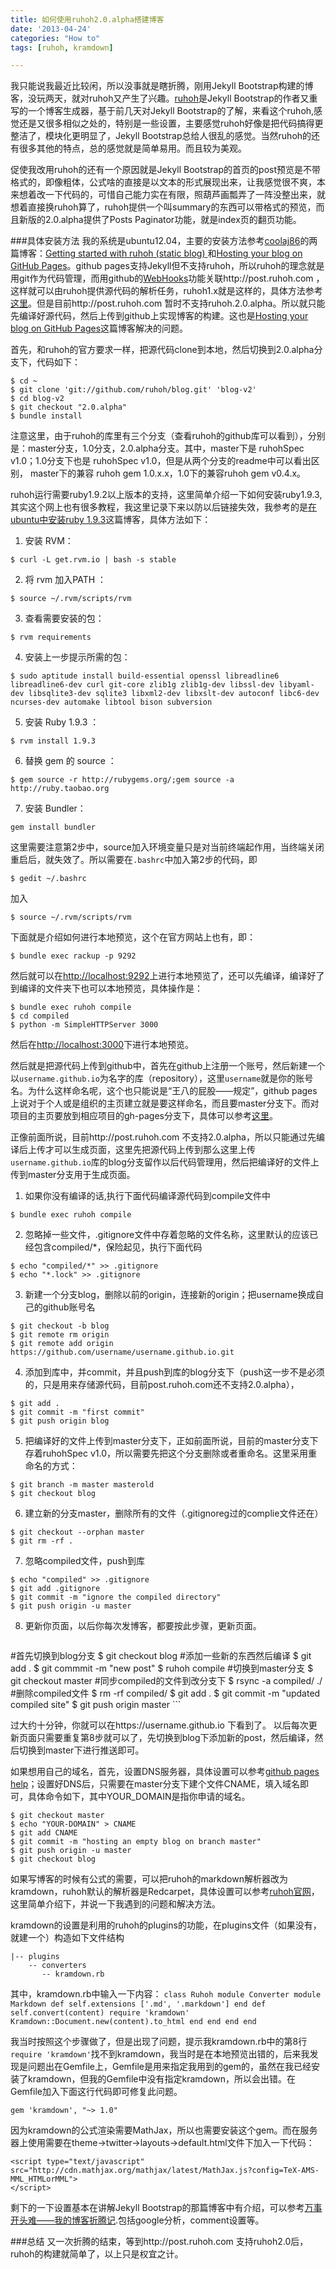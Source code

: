 ```yaml
---
title: 如何使用ruhoh2.0.alpha搭建博客
date: '2013-04-24'
categories: "How to"
tags: [ruhoh, kramdown]

---
```


我只能说我最近比较闲，所以没事就是瞎折腾，刚用Jekyll Bootstrap构建的博客，没玩两天，就对ruhoh又产生了兴趣。[ruhoh](http://ruhoh.com/)是Jekyll Bootstrap的作者又重写的一个博客生成器，基于前几天对Jekyll Bootstrap的了解，来看这个ruhoh,感觉还是又很多相似之处的，特别是一些设置，主要感觉ruhoh好像是把代码搞得更整洁了，模块化更明显了，Jekyll Bootstrap总给人很乱的感觉。当然ruhoh的还有很多其他的特点，总的感觉就是简单易用。而且较为美观。

促使我改用ruhoh的还有一个原因就是Jekyll Bootstrap的首页的post预览是不带格式的，即像粗体，公式啥的直接是以文本的形式展现出来，让我感觉很不爽，本来想着改一下代码的，可惜自己能力实在有限，照葫芦画瓢弄了一阵没整出来，就想着直接换ruhoh算了，ruhoh提供一个叫summary的东西可以带格式的预览，而且新版的2.0.alpha提供了Posts Paginator功能，就是index页的翻页功能。

<!--more-->

###具体安装方法
我的系统是ubuntu12.04，主要的安装方法参考[coolaj86](http://blog.coolaj86.com/)的两篇博客：[Getting started with ruhoh (static blog) ](http://blog.coolaj86.com/articles/hosting-your-blog-on-ruhoh-com.html)和[Hosting your blog on GitHub Pages](http://blog.coolaj86.com/articles/hosting-your-blog-on-github-pages.html)。github pages支持Jekyll但不支持ruhoh，所以ruhoh的理念就是用git作为代码管理，而用github的[WebHooks](https://help.github.com/articles/post-receive-hooks)功能关联http://post.ruhoh.com ，这样就可以由ruhoh提供源代码的解析任务，ruhoh1.x就是这样的，具体方法参考[这里](http://ruhoh.com/docs/1/publish/)。但是目前http://post.ruhoh.com 暂时不支持ruhoh.2.0.alpha。所以就只能先编译好源代码，然后上传到github上实现博客的构建。这也是[Hosting your blog on GitHub Pages](http://blog.coolaj86.com/articles/hosting-your-blog-on-github-pages.html)这篇博客解决的问题。

首先，和ruhoh的官方要求一样，把源代码clone到本地，然后切换到2.0.alpha分支下，代码如下：
```
$ cd ~
$ git clone 'git://github.com/ruhoh/blog.git' 'blog-v2'
$ cd blog-v2
$ git checkout "2.0.alpha"
$ bundle install
```

注意这里，由于ruhoh的库里有三个分支（查看ruhoh的github库可以看到），分别是：master分支，1.0分支，2.0.alpha分支。其中，master下是 ruhohSpec v1.0；1.0分支下也是 ruhohSpec v1.0，但是从两个分支的readme中可以看出区别， master下的兼容 ruhoh gem 1.0.x.x，1.0下的兼容ruhoh gem v0.4.x。

ruhoh运行需要ruby1.9.2以上版本的支持，这里简单介绍一下如何安装ruby1.9.3,其实这个网上也有很多教程，我这里记录下来以防以后链接失效，我参考的是[在ubuntu中安装ruby 1.9.3](http://blog.sina.com.cn/s/blog_565e192a01013xjp.html)这篇博客，具体方法如下：

1. 安装 RVM：
```
$ curl -L get.rvm.io | bash -s stable
```
2. 将 rvm 加入PATH ：
```
$ source ~/.rvm/scripts/rvm
```
3. 查看需要安装的包：
```
$ rvm requirements
```
4. 安装上一步提示所需的包： 
```
$ sudo aptitude install build-essential openssl libreadline6 libreadline6-dev curl git-core zlib1g zlib1g-dev libssl-dev libyaml-dev libsqlite3-dev sqlite3 libxml2-dev libxslt-dev autoconf libc6-dev ncurses-dev automake libtool bison subversion
```
5. 安装 Ruby 1.9.3 ：
```
$ rvm install 1.9.3
```
6. 替换 gem 的 source ：
```
$ gem source -r http://rubygems.org/;gem source -a http://ruby.taobao.org
```
7. 安装 Bundler：
```
gem install bundler
```

这里需要注意第2步中，source加入环境变量只是对当前终端起作用，当终端关闭重启后，就失效了。所以需要在`.bashrc`中加入第2步的代码，即
```
$ gedit ~/.bashrc
```

加入
```
$ source ~/.rvm/scripts/rvm
```


下面就是介绍如何进行本地预览，这个在官方网站上也有，即：
```
$ bundle exec rackup -p 9292
```

然后就可以在<http://localhost:9292>上进行本地预览了，还可以先编译，编译好了到编译的文件夹下也可以本地预览，具体操作是：
```
$ bundle exec ruhoh compile
$ cd compiled
$ python -m SimpleHTTPServer 3000
```
 
然后在<http://localhost:3000>下进行本地预览。

然后就是把源代码上传到github中，首先在github上注册一个账号，然后新建一个以`username.github.io`为名字的库（repository），这里`username`就是你的账号名。为什么这样命名呢，这个也只能说是“王八的屁股——规定”，github pages上说对于个人或是组织的主页建立就是要这样命名，而且要master分支下。而对项目的主页要放到相应项目的gh-pages分支下，具体可以参考[这里](https://help.github.com/articles/user-organization-and-project-pages)。

正像前面所说，目前http://post.ruhoh.com 不支持2.0.alpha，所以只能通过先编译后上传才可以生成页面，这里先把源代码上传到那么这里上传`username.github.io`库的blog分支留作以后代码管理用，然后把编译好的文件上传到master分支用于生成页面。

1. 如果你没有编译的话,执行下面代码编译源代码到compile文件中
```
$ bundle exec ruhoh compile 
```

2. 忽略掉一些文件，.gitignore文件中存着忽略的文件名称，这里默认的应该已经包含compiled/*，保险起见，执行下面代码
```
$ echo "compiled/*" >> .gitignore
$ echo "*.lock" >> .gitignore
```

3. 新建一个分支blog，删除以前的origin，连接新的origin；把username换成自己的github账号名
```
$ git checkout -b blog
$ git remote rm origin
$ git remote add origin https://github.com/username/username.github.io.git
```
        
4. 添加到库中，并commit，并且push到库的blog分支下（push这一步不是必须的，只是用来存储源代码，目前post.ruhoh.com还不支持2.0.alpha），
```
$ git add .
$ git commit -m "first commit"
$ git push origin blog
```

5. 把编译好的文件上传到master分支下，正如前面所说，目前的master分支下存着ruhohSpec v1.0，所以需要先把这个分支删除或者重命名。这里采用重命名的方式：
```
$ git branch -m master masterold
$ git checkout blog
```

6. 建立新的分支master，删除所有的文件（.gitignoreg过的complie文件还在）
```
$ git checkout --orphan master
$ git rm -rf .
```

7. 忽略compiled文件，push到库
```
$ echo "compiled" >> .gitignore
$ git add .gitignore
$ git commit -m "ignore the compiled directory"
$ git push origin -u master
```

8. 更新你页面，以后你每次发博客，都要按此步骤，更新页面。
	```
#首先切换到blog分支
$ git checkout blog
#添加一些新的东西然后编译
$ git add .
$ git commmit -m "new post"
$ ruhoh compile
#切换到master分支
$ git checkout master
#同步compiled的文件到改分支下
$ rsync -a compiled/ ./
#删除compiled文件
$ rm -rf compiled/
$ git add .
$ git commit -m "updated compiled site"
$ git push origin master
	```

过大约十分钟，你就可以在https://username.github.io 下看到了。
以后每次更新页面只需要重复第8步就可以了，先切换到blog下添加新的post，然后编译，然后切换到master下进行推送即可。

如果想用自己的域名，首先，设置DNS服务器，具体设置可以参考[github pages help](https://help.github.com/articles/setting-up-a-custom-domain-with-pages)；设置好DNS后，只需要在master分支下建个文件CNAME，填入域名即可，具体命令如下，其中YOUR_DOMAIN是指你申请的域名。
```
$ git checkout master
$ echo "YOUR-DOMAIN" > CNAME
$ git add CNAME
$ git commit -m "hosting an empty blog on branch master"
$ git push origin -u master
$ git checkout blog
```

如果写博客的时候有公式的需要，可以把ruhoh的markdown解析器改为kramdown，ruhoh默认的解析器是Redcarpet，具体设置可以参考[ruhoh官网](http://ruhoh.com/docs/2/plugins/#toc_7)，这里简单介绍下，并说一下我遇到的问题和解决方法。

kramdown的设置是利用的ruhoh的plugins的功能，在plugins文件（如果没有，就建一个）构造如下文件结构
```
|-- plugins
    -- converters
       -- kramdown.rb
```

其中，kramdown.rb中输入一下内容：
    ```
class Ruhoh
    module Converter
	module Markdown
	   def self.extensions
		['.md', '.markdown']
	   end
	   def self.convert(content)
		require 'kramdown'
		Kramdown::Document.new(content).to_html
	   end
	end
    end
end
    ```

我当时按照这个步骤做了，但是出现了问题，提示我kramdown.rb中的第8行`require 'kramdown'`找不到kramdown，我当时是在本地预览出错的，后来我发现是问题出在Gemfile上，Gemfile是用来指定我用到的gem的，虽然在我已经安装了kramdown，但我的Gemfile中没有指定kramdown，所以会出错。在Gemfile加入下面这行代码即可修复此问题。
```
gem 'kramdown', "~> 1.0"
```

因为kramdown的公式渲染需要MathJax，所以也需要安装这个gem。而在服务器上使用需要在theme->twitter->layouts->default.html文件下加入一下代码：
```
<script type="text/javascript"
src="http://cdn.mathjax.org/mathjax/latest/MathJax.js?config=TeX-AMS-MML_HTMLorMML">
</script>
```

剩下的一下设置基本在讲解Jekyll Bootstrap的那篇博客中有介绍，可以参考[万事开头难——我的博客折腾记](http://blog.skyoung.org/how-to/%E4%B8%87%E4%BA%8B%E5%BC%80%E5%A4%B4%E9%9A%BE-%E6%88%91%E7%9A%84%E5%8D%9A%E5%AE%A2%E6%8A%98%E8%85%BE%E8%AE%B0/).包括google分析，comment设置等。

###总结
又一次折腾的结束，等到http://post.ruhoh.com 支持ruhoh2.0后，ruhoh的构建就简单了，以上只是权宜之计。
